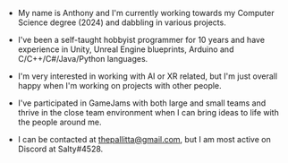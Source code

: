  - My name is Anthony and I'm currently working towards my Computer Science degree (2024) and dabbling in various projects.
 - I've been a self-taught hobbyist programmer for 10 years and have experience in Unity, Unreal Engine blueprints, Arduino and C/C++/C#/Java/Python languages.
 - I'm very interested in working with AI or XR related, but I'm just overall happy when I'm working on projects with other people.
 - I've participated in GameJams with both large and small teams and thrive in the close team environment when I can bring ideas to life with the people around me.

 - I can be contacted at thepallitta@gmail.com, but I am most active on Discord at Salty#4528.  

<!---
HighSodium/HighSodium is a ✨ special ✨ repository because its `README.md` (this file) appears on your GitHub profile.
You can click the Preview link to take a look at your changes.
--->
